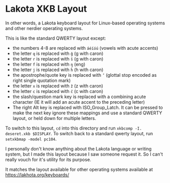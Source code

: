Lakota XKB Layout
=================

In other words, a Lakota keyboard layout for Linux-based operating systems and other nerdier operating systems.

This is like the standard QWERTY layout except:

* the numbers 4-8 are replaced with `áéíóú` (vowels with acute accents)
* the letter `q` is replaced with `ǧ` (g with caron)
* the letter `r` is replaced with `š` (g with caron)
* the letter `f` is replaced with `ŋ` (eng)
* the letter `j` is replaced with `ȟ` (h with caron)
* the apostrophe/quote key is replaced with `’` (glottal stop encoded as right single quotation mark)
* the letter `x` is replaced with `ž` (z with caron)
* the letter `c` is replaced with `č` (c with caron)
* the slash/question mark key is replaced with a combining acute character (IE it will add an acute accent to the preceding letter)
* The right Alt key is replaced with ISO_Group_Latch.  It can be pressed to make the next key ignore these mappings and use a standard QWERTY layout, or held down for multiple letters.

To switch to this layout, `cd` into this directory and run `xkbcomp -I. deseret.xkb $DISPLAY`.  To switch back to a standard qwerty layout, run `setxkbmap -model pc104`.

I personally don't know anything about the Lakota language or writing system, but I made this layout because I saw someone request it.  So I can't really vouch for it's utility for its purpose.

It matches the layout available for other operating systems available at https://lakhota.org/keyboards/
